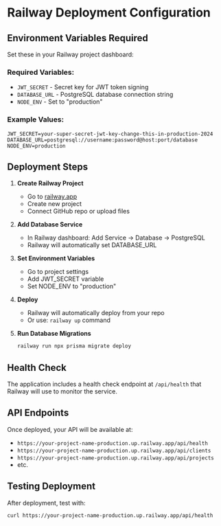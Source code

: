 # Railway Deployment Configuration

## Environment Variables Required

Set these in your Railway project dashboard:

### Required Variables:
- `JWT_SECRET` - Secret key for JWT token signing
- `DATABASE_URL` - PostgreSQL database connection string
- `NODE_ENV` - Set to "production"

### Example Values:
```
JWT_SECRET=your-super-secret-jwt-key-change-this-in-production-2024
DATABASE_URL=postgresql://username:password@host:port/database
NODE_ENV=production
```

## Deployment Steps

1. **Create Railway Project**
   - Go to [railway.app](https://railway.app)
   - Create new project
   - Connect GitHub repo or upload files

2. **Add Database Service**
   - In Railway dashboard: Add Service → Database → PostgreSQL
   - Railway will automatically set DATABASE_URL

3. **Set Environment Variables**
   - Go to project settings
   - Add JWT_SECRET variable
   - Set NODE_ENV to "production"

4. **Deploy**
   - Railway will automatically deploy from your repo
   - Or use: `railway up` command

5. **Run Database Migrations**
   ```bash
   railway run npx prisma migrate deploy
   ```

## Health Check

The application includes a health check endpoint at `/api/health` that Railway will use to monitor the service.

## API Endpoints

Once deployed, your API will be available at:
- `https://your-project-name-production.up.railway.app/api/health`
- `https://your-project-name-production.up.railway.app/api/clients`
- `https://your-project-name-production.up.railway.app/api/projects`
- etc.

## Testing Deployment

After deployment, test with:
```bash
curl https://your-project-name-production.up.railway.app/api/health
```